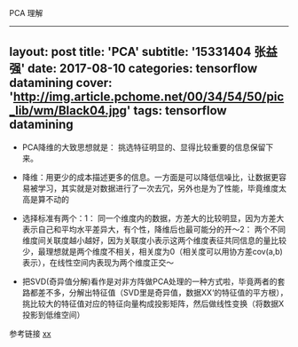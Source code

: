 PCA 理解

---
layout: post
title: 'PCA'
subtitle: '15331404 张益强'
date: 2017-08-10
categories: tensorflow datamining
cover: 'http://img.article.pchome.net/00/34/54/50/pic_lib/wm/Black04.jpg'
tags: tensorflow datamining
---

- PCA降维的大致思想就是： 挑选特征明显的、显得比较重要的信息保留下来。

- 降维：用更少的成本描述更多的信息。一方面是可以降低信噪比，让数据更容易被学习，其实就是对数据进行了一次去冗，另外也是为了性能，毕竟维度太高是算不动的

 - 选择标准有两个：1： 同一个维度内的数据，方差大的比较明显，因为方差大表示自己和平均水平差异大，有个性，降维后也最可能分的开～2： 两个不同维度间关联度越小越好，因为关联度小表示这两个维度表征共同信息的量比较少，最理想就是两个维度不相关，相关度为0（相关度可以用协方差cov(a,b)表示），在线性空间内表现为两个维度正交～

   

- 把SVD(奇异值分解)看作是对非方阵做PCA处理的一种方式啦，毕竟两者的套路都差不多，分解出特征值（SVD里是奇异值，数据XX‘的特征值的平方根），挑比较大的特征值对应的特征向量构成投影矩阵，然后做线性变换（将数据X投影到低维空间）


参考链接
[xx](http://blog.codinglabs.org/articles/pca-tutorial.html)